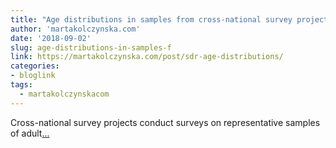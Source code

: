 ```yaml
---
title: "Age distributions in samples from cross-national survey projects"
author: 'martakolczynska.com'
date: '2018-09-02'
slug: age-distributions-in-samples-f
link: https://martakolczynska.com/post/sdr-age-distributions/
categories:
- bloglink
tags:
  - martakolczynskacom
---
```


Cross-national survey projects conduct surveys on representative samples of adult[... <i class="fas fa-external-link-alt"></i>](https://martakolczynska.com/post/sdr-age-distributions/)

